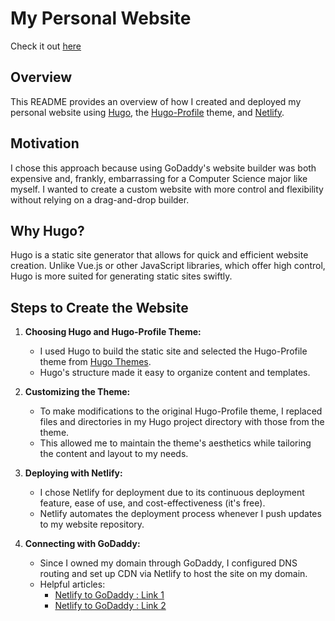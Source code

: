 # My Personal Website
Check it out [here](https://ridhitbhura.com/)

## Overview

This README provides an overview of how I created and deployed my personal website using [Hugo](https://gohugo.io/), the [Hugo-Profile](https://themes.gohugo.io/themes/hugo-profile/) theme, and [Netlify](https://gohugo.io/hosting-and-deployment/hosting-on-netlify/).

## Motivation

I chose this approach because using GoDaddy's website builder was both expensive and, frankly, embarrassing for a Computer Science major like myself. I wanted to create a custom website with more control and flexibility without relying on a drag-and-drop builder.

## Why Hugo?

Hugo is a static site generator that allows for quick and efficient website creation. Unlike Vue.js or other JavaScript libraries, which offer high control, Hugo is more suited for generating static sites swiftly.

## Steps to Create the Website

1. **Choosing Hugo and Hugo-Profile Theme:**

   - I used Hugo to build the static site and selected the Hugo-Profile theme from [Hugo Themes](https://themes.gohugo.io/themes/hugo-profile/).
   - Hugo's structure made it easy to organize content and templates.

2. **Customizing the Theme:**

   - To make modifications to the original Hugo-Profile theme, I replaced files and directories in my Hugo project directory with those from the theme.
   - This allowed me to maintain the theme's aesthetics while tailoring the content and layout to my needs.

3. **Deploying with Netlify:**

   - I chose Netlify for deployment due to its continuous deployment feature, ease of use, and cost-effectiveness (it's free).
   - Netlify automates the deployment process whenever I push updates to my website repository.

4. **Connecting with GoDaddy:**
   - Since I owned my domain through GoDaddy, I configured DNS routing and set up CDN via Netlify to host the site on my domain.
   - Helpful articles:
     - [Netlify to GoDaddy : Link 1](https://medium.com/@kajol_singh/connect-your-godaddy-domain-to-netlify-d53f8758f3d0)
     - [Netlify to GoDaddy : Link 2](https://levelup.gitconnected.com/netlify-custom-domains-8b4cc5fddb5d)
